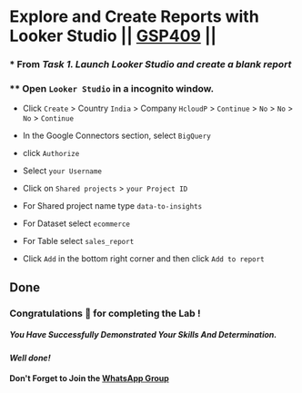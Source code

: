 # Explore and Create Reports with Looker Studio || [GSP409](https://www.cloudskillsboost.google/course_templates/623/labs/489285) ||



### * From *Task 1. Launch Looker Studio and create a blank report*

### ** Open ```Looker Studio``` in a incognito window.

* Click ```Create``` > Country ```India``` > Company ```HcloudP``` > ```Continue``` > ```No``` > ```No``` > ```No``` > ```Continue```
  
* In the Google Connectors section, select ```BigQuery```
  
* click ```Authorize```
  
* Select ```your Username```

* Click on ```Shared projects``` > ```your Project ID```

* For Shared project name type ```data-to-insights```

* For Dataset select ```ecommerce```

* For Table select ```sales_report```

* Click ```Add``` in the bottom right corner and then click ```Add to report```

## Done

### Congratulations 🎉 for completing the Lab !

##### *You Have Successfully Demonstrated Your Skills And Determination.*

#### *Well done!*

#### Don't Forget to Join the [WhatsApp Group](https://chat.whatsapp.com/CcX9gXycV1lKmOjnZQCk7g) 
